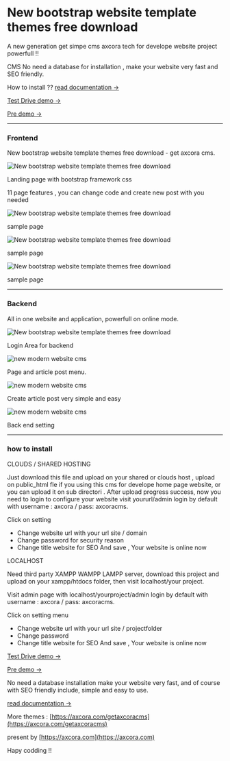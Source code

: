# New bootstrap website template themes free download

A new generation get simpe cms axcora tech for develope website project powerfull !! 

CMS No need a database for installation , make your website very fast and SEO friendly.

How to install ?? [read documentation  →](https://axcora.com/getaxcoracms/index.php?id=get-started)

[Test Drive demo →](https://vpos.sourceforge.io/)

[Pre demo →](https://aplikasi-toko.sourceforge.io/)

---------------------------------

### Frontend

New bootstrap website template themes free download - get axcora cms.

![New bootstrap website template themes free download](https://a.fsdn.com/con/app/proj/vpos/screenshots/free%20download%20new%20bootstrap%20website%20template%20%284%29.png/max/max/1)

Landing page with bootstrap framework css 

11 page features , you can change code and create new post with you needed

![New bootstrap website template themes free download](https://a.fsdn.com/con/app/proj/vpos/screenshots/free%20download%20new%20bootstrap%20website%20template%20%282%29.png/max/max/1)

sample page

![New bootstrap website template themes free download](https://a.fsdn.com/con/app/proj/vpos/screenshots/free%20download%20new%20bootstrap%20website%20template%20%283%29.png/max/max/1)

sample page

![New bootstrap website template themes free download](https://a.fsdn.com/con/app/proj/vpos/screenshots/free%20download%20new%20bootstrap%20website%20template%20%281%29.png/max/max/1)

sample page

---------------------------------

### Backend

All in one website and application, powerfull on online mode.

![New bootstrap website template themes free download ](https://a.fsdn.com/con/app/proj/getaxcoracms/screenshots/New%20CMS%20modern%20website%20SEO%20%286%29.png/max/max/1)

Login Area for backend

![new modern website cms](https://a.fsdn.com/con/app/proj/getaxcoracms/screenshots/New%20CMS%20modern%20website%20SEO%20%285%29.png/max/max/1)

Page and article post menu.

![new modern website cms](https://a.fsdn.com/con/app/proj/getaxcoracms/screenshots/New%20CMS%20modern%20website%20SEO%20%284%29.png/max/max/1)

Create article post very simple and easy

![new modern website cms](https://a.fsdn.com/con/app/proj/getaxcoracms/screenshots/New%20CMS%20modern%20website%20SEO%20%282%29.png/max/max/1)

Back end setting

 -----------------------------------------------------------------
### how to install

CLOUDS / SHARED HOSTING

Just download this file and upload on your shared or clouds host , upload on public_html fle if you using this cms for develope home page website, or you can upload it on sub directori .
After upload progress success, now you need to login to configure your website visit yoururl/admin login by default with username : axcora / pass: axcoracms.

Click on setting
+ Change website url with your url site / domain
+ Change password for security reason
+ Change title website for SEO
And save , Your website is online now 

LOCALHOST

Need third party XAMPP WAMPP LAMPP server, download this project and upload on your xampp/htdocs folder, then visit localhost/your project.

Visit admin page with localhost/yourproject/admin login by default with username : axcora / pass: axcoracms.

Click on setting menu
+ Change website url with your url site / projectfolder
+ Change password
+ Change title website for SEO
And save , Your website is online now 

[Test Drive demo →](https://vpos.sourceforge.io/)

[Pre demo →](https://aplikasi-toko.sourceforge.io/)

No need a database installation make your website very fast, and of course with SEO friendly include, simple and easy to use.

[read documentation  →](https://axcora.com/getaxcoracms/index.php?id=get-started)

More themes :
[https://axcora.com/getaxcoracms](https://axcora.com/getaxcoracms)

present by [https://axcora.com](https://axcora.com)

Hapy codding !!